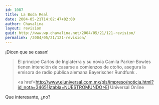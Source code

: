 ```yaml
---
id: 1087
title: La Boda Real
date: 2004-05-21T14:02:47+02:00
author: Chavalina
layout: revision
guid: http://www.wp.chavalina.net/2004/05/21/121-revision/
permalink: /2004/05/21/121-revision/
---
```

&iexcl;Dicen que se casan!

> El príncipe Carlos de Inglaterra y su novia Camila Parker-Bowles tienen intención de casarse a comienzos de oto&ntilde;o, asegura la emisora de radio p&uacute;blica alemana Bayerischer Rundfunk .
> 
> <a href=http://www.eluniversal.com.mx/pls/impreso/noticia.html?id_nota=34651&tabla=NUESTROMUNDO>El Universal Online</a>

Que interesante, &iquest;no?